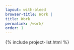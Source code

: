 ```yaml
---
layout: with-bleed
browser-title: Work | 
title: Work
permalink: /work/
order: 1
---
```


<section class="project-list">
	{% include project-list.html %}
</section>